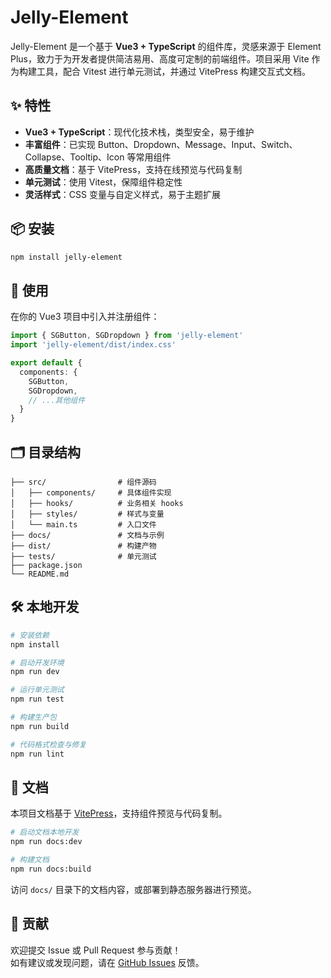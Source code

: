 # Jelly-Element

Jelly-Element 是一个基于 **Vue3 + TypeScript** 的组件库，灵感来源于 Element Plus，致力于为开发者提供简洁易用、高度可定制的前端组件。项目采用 Vite 作为构建工具，配合 Vitest 进行单元测试，并通过 VitePress 构建交互式文档。

## ✨ 特性

- **Vue3 + TypeScript**：现代化技术栈，类型安全，易于维护
- **丰富组件**：已实现 Button、Dropdown、Message、Input、Switch、Collapse、Tooltip、Icon 等常用组件
- **高质量文档**：基于 VitePress，支持在线预览与代码复制
- **单元测试**：使用 Vitest，保障组件稳定性
- **灵活样式**：CSS 变量与自定义样式，易于主题扩展

## 📦 安装

```bash
npm install jelly-element
```

## 🔨 使用

在你的 Vue3 项目中引入并注册组件：

```ts
import { SGButton, SGDropdown } from 'jelly-element'
import 'jelly-element/dist/index.css'

export default {
  components: {
    SGButton,
    SGDropdown,
    // ...其他组件
  }
}
```

## 🗂️ 目录结构

```
├── src/                # 组件源码
│   ├── components/     # 具体组件实现
│   ├── hooks/          # 业务相关 hooks
│   ├── styles/         # 样式与变量
│   └── main.ts         # 入口文件
├── docs/               # 文档与示例
├── dist/               # 构建产物
├── tests/              # 单元测试
├── package.json
└── README.md
```

## 🛠️ 本地开发

```bash
# 安装依赖
npm install

# 启动开发环境
npm run dev

# 运行单元测试
npm run test

# 构建生产包
npm run build

# 代码格式检查与修复
npm run lint
```

## 📖 文档

本项目文档基于 [VitePress](https://vitepress.dev/)，支持组件预览与代码复制。

```bash
# 启动文档本地开发
npm run docs:dev

# 构建文档
npm run docs:build
```

访问 `docs/` 目录下的文档内容，或部署到静态服务器进行预览。

## 🤝 贡献

欢迎提交 Issue 或 Pull Request 参与贡献！  
如有建议或发现问题，请在 [GitHub Issues](https://github.com/AedhAloe/jelly-element/issues) 反馈。
